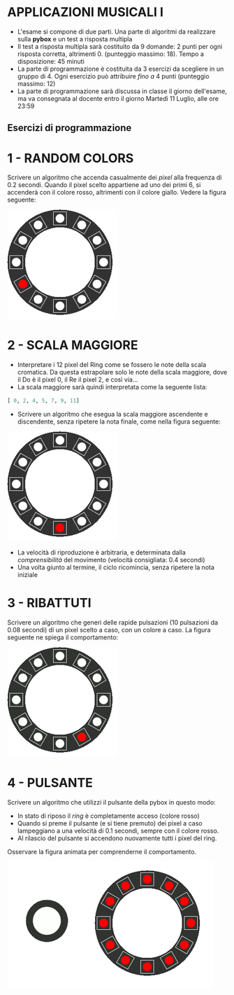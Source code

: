 # APPLICAZIONI MUSICALI I

- L'esame si compone di due parti. Una parte di algoritmi da realizzare sulla **pybox** e un test a risposta multipla
- Il test a risposta multipla sarà costituito da 9 domande: 2 punti per ogni risposta corretta, altrimenti 0. (punteggio massimo: 18). Tempo a disposizione: 45 minuti
- La parte di programmazione è costituita da 3 esercizi da scegliere in un gruppo di 4. Ogni esercizio può attribuire *fino a* 4 punti (punteggio massimo: 12)
- La parte di programmazione sarà discussa in classe il giorno dell'esame, ma va consegnata al docente entro il giorno Martedì 11 Luglio, alle ore 23:59

## Esercizi di programmazione

# 1 - RANDOM COLORS
Scrivere un algoritmo che accenda casualmente dei *pixel* alla frequenza di 0.2 secondi. Quando il pixel scelto appartiene ad uno dei primi 6, si accenderà con il colore rosso, altrimenti con il colore giallo. Vedere la figura seguente: 

![](./images/randomcolors.gif)

# 2 - SCALA MAGGIORE
- Interpretare i 12 pixel del Ring come se fossero le note della scala cromatica. Da questa estrapolare solo le note della scala maggiore, dove il Do è il pixel 0, il Re il pixel 2, e così via... 
- La scala maggiore sarà quindi interpretata come la seguente lista:

```py
[ 0, 2, 4, 5, 7, 9, 11]
```
- Scrivere un algoritmo che esegua la scala maggiore ascendente e discendente, senza ripetere la nota finale, come nella figura seguente:

![](./images/scalamaggiore.gif)

- La velocità di riproduzione è arbitraria, e determinata dalla *comprensibilità* del movimento (velocità consigliata: 0.4 secondi)
- Una volta giunto al termine, il ciclo ricomincia, senza ripetere la nota iniziale

# 3 - RIBATTUTI
Scrivere un algoritmo che generi delle rapide pulsazioni (10 pulsazioni da 0.08 secondi) di un pixel scelto a caso, con un colore a caso. La figura seguente ne spiega il comportamento:

![](./images/ribattuti.gif)

# 4 - PULSANTE
Scrivere un algoritmo che utilizzi il pulsante della pybox in questo modo: 

- In stato di riposo il *ring* è completamente acceso (colore rosso)
- Quando si preme il pulsante (e si tiene premuto) dei pixel a caso lampeggiano a una velocità di 0.1 secondi, sempre con il colore rosso.
- Al rilascio del pulsante si accendono nuovamente tutti i pixel del ring. 


Osservare la figura animata per comprenderne il comportamento.

![](./images/pulsante.gif)